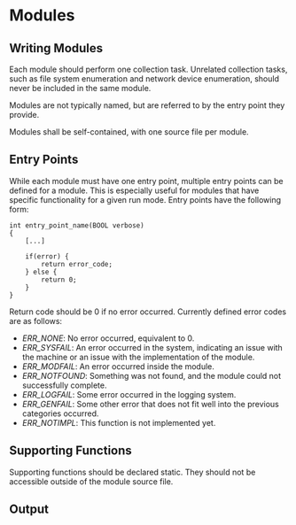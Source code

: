 # Modules

## Writing Modules

Each module should perform one collection task. Unrelated collection tasks, such as file system enumeration and network device enumeration, should never be included in the same module.

Modules are not typically named, but are referred to by the entry point they provide.

Modules shall be self-contained, with one source file per module.

## Entry Points

While each module must have one entry point, multiple entry points can be defined for a module. This is especially useful for modules that have specific functionality for a given run mode. Entry points have the following form:

    int entry_point_name(BOOL verbose)
    {
        [...]

        if(error) {
            return error_code;
        } else {
            return 0;
        }
    }

Return code should be 0 if no error occurred. Currently defined error codes are as follows:

- *ERR_NONE*: No error occurred, equivalent to 0.
- *ERR_SYSFAIL*: An error occurred in the system, indicating an issue with the machine or an issue with the implementation of the module.
- *ERR_MODFAIL*: An error occurred inside the module.
- *ERR_NOTFOUND*: Something was not found, and the module could not successfully complete.
- *ERR_LOGFAIL*: Some error occurred in the logging system.
- *ERR_GENFAIL*: Some other error that does not fit well into the previous categories occurred.
- *ERR_NOTIMPL*: This function is not implemented yet.

## Supporting Functions

Supporting functions should be declared static. They should not be accessible outside of the module source file.

## Output


